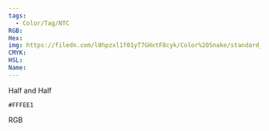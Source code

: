 ```yaml
---
tags:
  - Color/Tag/NTC
RGB:
Hex:
img: https://filedn.com/l0hpzxl1f01yT7GHxtF8cyk/Color%20Snake/standard_csv_to_svg/%23/FFFEE1.svg
CMYK:
HSL:
Name:
---
```

Half and Half
```palette
#FFFEE1
```
RGB
